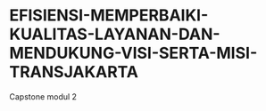 # EFISIENSI-MEMPERBAIKI-KUALITAS-LAYANAN-DAN-MENDUKUNG-VISI-SERTA-MISI-TRANSJAKARTA
Capstone modul 2
